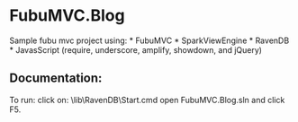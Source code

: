 <h1>FubuMVC.Blog</h1>
Sample fubu mvc project using:
* FubuMVC
* SparkViewEngine
* RavenDB
* JavasScript (require, underscore, amplify, showdown, and jQuery)

<h2>Documentation:</h2>
To run: click on: \lib\RavenDB\Start.cmd open FubuMVC.Blog.sln and click F5.
